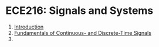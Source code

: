 # ECE216: Signals and Systems
1. [Introduction](/1_Introduction.pdf)
2. [Fundamentals of Continuous- and Discrete-Time Signals](/2_FundamentalsOfSignals.pdf)
3. 